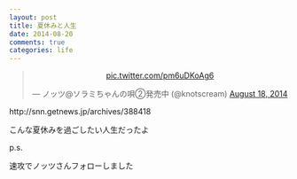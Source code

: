 ```yaml
---
layout: post
title: 夏休みと人生
date: 2014-08-20
comments: true
categories: life 
---
```


<div align="center">
<blockquote class="twitter-tweet" lang="en"><p><a href="http://t.co/pm6uDKoAg6">pic.twitter.com/pm6uDKoAg6</a></p>&mdash; ノッツ@ソラミちゃんの唄②発売中 (@knotscream) <a href="https://twitter.com/knotscream/statuses/501511644359303168">August 18, 2014</a></blockquote>
<script async src="//platform.twitter.com/widgets.js" charset="utf-8"></script>
</div>
http://snn.getnews.jp/archives/388418

こんな夏休みを過ごしたい人生だったよ



p.s.

速攻でノッツさんフォローしました
